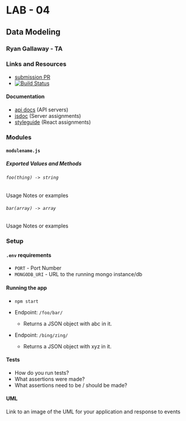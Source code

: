 # LAB - 04

## Data Modeling

### Ryan Gallaway - TA

### Links and Resources

- [submission PR](https://github.com/401-advanced-javascript-ryan-ta-401n13/lab-04-data-modeling/pull/2)
- [![Build Status](https://www.travis-ci.com/401-advanced-javascript-ryan-ta-401n13/lab-04-data-modeling.svg?branch=master)](https://www.travis-ci.com/401-advanced-javascript-ryan-ta-401n13/lab-04-data-modeling)

#### Documentation

- [api docs](http://xyz.com) (API servers)
- [jsdoc](http://xyz.com) (Server assignments)
- [styleguide](http://xyz.com) (React assignments)

### Modules

#### `modulename.js`

##### Exported Values and Methods

###### `foo(thing) -> string`

Usage Notes or examples

###### `bar(array) -> array`

Usage Notes or examples

### Setup

#### `.env` requirements

- `PORT` - Port Number
- `MONGODB_URI` - URL to the running mongo instance/db

#### Running the app

- `npm start`
- Endpoint: `/foo/bar/`
  - Returns a JSON object with abc in it.
- Endpoint: `/bing/zing/`

  - Returns a JSON object with xyz in it.

#### Tests

- How do you run tests?
- What assertions were made?
- What assertions need to be / should be made?

#### UML

Link to an image of the UML for your application and response to events
